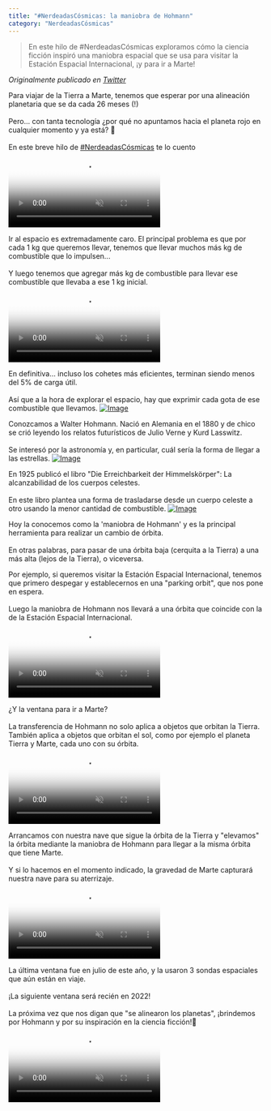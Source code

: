 ```yaml
---
title: "#NerdeadasCósmicas: la maniobra de Hohmann"
category: "NerdeadasCósmicas"
---
```

> En este hilo de #NerdeadasCósmicas exploramos cómo la ciencia ficción inspiró una maniobra espacial que se usa para visitar la Estación Espacial Internacional, ¡y para ir a Marte!

*Originalmente publicado en [Twitter]()*

<div class="card-tweets" dir="auto">
    <p>Para viajar de la Tierra a Marte, tenemos que esperar por una alineación planetaria que se da cada 26 meses (!)<br />
<br />
Pero... con tanta tecnología ¿por qué no apuntamos hacia el planeta rojo en cualquier momento y ya está? 🚀<br />
<br />
En este breve hilo de <a class="entity-hashtag" href="/hashtag/NerdeadasCósmicas">#NerdeadasCósmicas</a> te lo cuento <span class="entity-video-gif"><video autoplay muted loop controls poster="https://pbs.twimg.com/tweet_video_thumb/EiibF8kXcAA1GyR.jpg"><source src="https://video.twimg.com/tweet_video/EiibF8kXcAA1GyR.mp4" type="video/mp4"><img alt="Doge With Rocket GIF" src="https://pbs.twimg.com/tweet_video_thumb/EiibF8kXcAA1GyR.jpg"></video></span></p>
    <p>Ir al espacio es extremadamente caro. El principal problema es que por cada 1 kg que queremos llevar, tenemos que llevar muchos más kg de combustible que lo impulsen...<br />
<br />
Y luego tenemos que agregar más kg de combustible para llevar ese combustible que llevaba a ese 1 kg inicial. <span class="entity-video-gif"><video autoplay muted loop controls poster="https://pbs.twimg.com/tweet_video_thumb/EiibGgZWoAA4lNv.jpg"><source src="https://video.twimg.com/tweet_video/EiibGgZWoAA4lNv.mp4" type="video/mp4"><img alt="Out Of Gas GIF" src="https://pbs.twimg.com/tweet_video_thumb/EiibGgZWoAA4lNv.jpg"></video></span></p>
    <p>En definitiva... incluso los cohetes más eficientes, terminan siendo menos del 5% de carga útil.<br />
<br />
Así que a la hora de explorar el espacio, hay que exprimir cada gota de ese combustible que llevamos. <span class="entity-image"><a href="https://pbs.twimg.com/media/EiiSTu8XkAAJZ6Y.png" target="_blank"><img alt="Image" src="https://pbs.twimg.com/media/EiiSTu8XkAAJZ6Y.png" data-src="https://pbs.twimg.com/media/EiiSTu8XkAAJZ6Y.png"></a></span></p>
    <p>Conozcamos a Walter Hohmann. Nació en Alemania en el 1880 y de chico se crió leyendo los relatos futurísticos de Julio Verne y Kurd Lasswitz. <br />
<br />
Se interesó por la astronomía y, en particular, cuál sería la forma de llegar a las estrellas. <span class="entity-image"><a href="https://pbs.twimg.com/media/EiiRNnrWkAEXsb3.png" target="_blank"><img alt="Image" src="https://pbs.twimg.com/media/EiiRNnrWkAEXsb3.png" data-src="https://pbs.twimg.com/media/EiiRNnrWkAEXsb3.png"></a></span></p>
    <p>En 1925 publicó el libro "Die Erreichbarkeit der Himmelskörper": La alcanzabilidad de los cuerpos celestes.<br />
<br />
En este libro plantea una forma de trasladarse desde un cuerpo celeste a otro usando la menor cantidad de combustible. <span class="entity-image"><a href="https://pbs.twimg.com/media/EiiRIT5XYAMOXjE.jpg" target="_blank"><img alt="Image" src="https://pbs.twimg.com/media/EiiRIT5XYAMOXjE.jpg" data-src="https://pbs.twimg.com/media/EiiRIT5XYAMOXjE.jpg"></a></span></p>
    <p>Hoy la conocemos como la 'maniobra de Hohmann' y es la principal herramienta para realizar un cambio de órbita.<br />
<br />
En otras palabras, para pasar de una órbita baja (cerquita a la Tierra) a una más alta (lejos de la Tierra), o viceversa.</p>
    <p>Por ejemplo, si queremos visitar la Estación Espacial Internacional, tenemos que primero despegar y establecernos en una "parking orbit", que nos pone en espera.<br />
<br />
Luego la maniobra de Hohmann nos llevará a una órbita que coincide con la de la Estación Espacial Internacional. <span class="entity-video-gif"><video autoplay muted loop controls poster="https://pbs.twimg.com/tweet_video_thumb/EiiQ7zCXkAMLFYm.jpg"><source src="https://video.twimg.com/tweet_video/EiiQ7zCXkAMLFYm.mp4" type="video/mp4"><img alt="Video Poster" src="https://pbs.twimg.com/tweet_video_thumb/EiiQ7zCXkAMLFYm.jpg"></video></span></p>
    <p>¿Y la ventana para ir a Marte? <br />
<br />
La transferencia de Hohmann no solo aplica a objetos que orbitan la Tierra. También aplica a objetos que orbitan el sol, como por ejemplo el planeta Tierra y Marte, cada uno con su órbita. <span class="entity-video-gif"><video autoplay muted loop controls poster="https://pbs.twimg.com/tweet_video_thumb/EiiQFtJXYAcPwk1.jpg"><source src="https://video.twimg.com/tweet_video/EiiQFtJXYAcPwk1.mp4" type="video/mp4"><img alt="Video Poster" src="https://pbs.twimg.com/tweet_video_thumb/EiiQFtJXYAcPwk1.jpg"></video></span></p>
    <p>Arrancamos con nuestra nave que sigue la órbita de la Tierra y "elevamos" la órbita mediante la maniobra de Hohmann para llegar a la misma órbita que tiene Marte.<br />
<br />
Y si lo hacemos en el momento indicado, la gravedad de Marte capturará nuestra nave para su aterrizaje. <span class="entity-video-gif"><video autoplay muted loop controls poster="https://pbs.twimg.com/tweet_video_thumb/EiiPGlAWkAMkc5Q.jpg"><source src="https://video.twimg.com/tweet_video/EiiPGlAWkAMkc5Q.mp4" type="video/mp4"><img alt="Video Poster" src="https://pbs.twimg.com/tweet_video_thumb/EiiPGlAWkAMkc5Q.jpg"></video></span></p>
    <p>La última ventana fue en julio de este año, y la usaron 3 sondas espaciales que aún están en viaje.<br />
<br />
¡La siguiente ventana será recién en 2022!<br />
<br />
La próxima vez que nos digan que "se alinearon los planetas", ¡brindemos por Hohmann y por su inspiración en la ciencia ficción!🚀 <span class="entity-video-gif"><video autoplay muted loop controls poster="https://pbs.twimg.com/tweet_video_thumb/EiibIjgXsAENcvV.jpg"><source src="https://video.twimg.com/tweet_video/EiibIjgXsAENcvV.mp4" type="video/mp4"><img alt="Leonardo Di Caprio Cheers GIF" src="https://pbs.twimg.com/tweet_video_thumb/EiibIjgXsAENcvV.jpg"></video></span></p>
</div>

